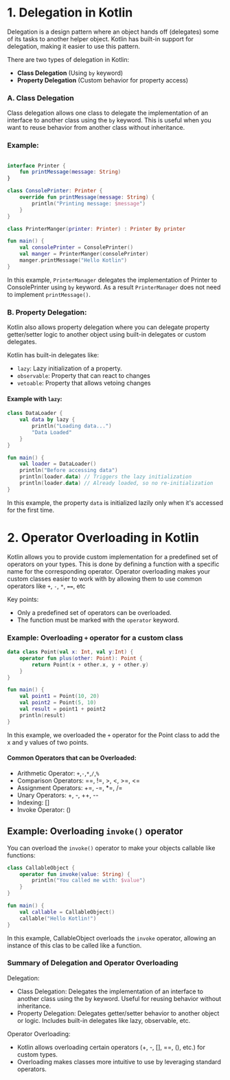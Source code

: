 # 1. Delegation in Kotlin
Delegation is a design pattern where an object hands off (delegates) some of its tasks to another helper object.
Kotlin has built-in support for delegation, making it easier to use this pattern.

There are two types of delegation in Kotlin:
- **Class Delegation** (Using `by` keyword)
- **Property Delegation** (Custom behavior for property access)

### A. Class Delegation
Class delegation allows one class to delegate the implementation of an interface to another class using the `by` keyword.
This is useful when you want to reuse behavior from another class without inheritance.

### Example:
```kotlin

interface Printer {
    fun printMessage(message: String)
}

class ConsolePrinter: Printer {
    override fun printMessage(message: String) {
        println("Printing message: $message")
    }
}

class PrinterManger(printer: Printer) : Printer By printer 

fun main() {
    val consolePrinter = ConsolePrinter()
    val manger = PrinterManger(consolePrinter)
    manger.printMessage("Hello Kotlin")
}
```
In this example, `PrinterManager` delegates the implementation of Printer to ConsolePrinter using `by` keyword. As a result `PrinterManager` does not need
 to implement `printMessage()`.

### B. Property Delegation:
Kotlin also allows property delegation where you can delegate property getter/setter logic to another object using built-in delegates or custom delegates.

Kotlin has built-in delegates like:
- `lazy`: Lazy initialization of a property.
- `observable`: Property that can react to changes
- `vetoable`: Property that allows vetoing changes

#### Example with `lazy`:
```kotlin
class DataLoader { 
    val data by lazy {
        println("Loading data...")
        "Data Loaded"
    }
}

fun main() {
    val loader = DataLoader()
    println("Before accessing data")
    println(loader.data) // Triggers the lazy initialization
    println(loader.data) // Already loaded, so no re-initialization
}
```
In this example, the property `data` is initialized lazily only when it's accessed for the first time.

# 2. Operator Overloading in Kotlin
Kotlin allows you to provide custom implementation for a predefined set of operators on your types. This is done by defining a function
with a specific name for the corresponding operator. Operator overloading makes your custom classes easier to work with by allowing them to use 
common operators like `+`, `-`, `*`, `==`, etc

Key points:
- Only a predefined set of operators can be overloaded.
- The function must be marked with the `operator` keyword.

### Example: Overloading `+` operator for a custom class
```kotlin
data class Point(val x: Int, val y:Int) {
    operator fun plus(other: Point): Point {
        return Point(x + other.x, y + other.y)
    }
}

fun main() {
    val point1 = Point(10, 20)
    val point2 = Point(5, 10)
    val result = point1 + point2
    println(result)
}
```
In this example, we overloaded the `+` operator for the Point class to add the x and y values of two points.

#### Common Operators that can be Overloaded:
- Arithmetic Operator: `+`,`-`,`*`,`/`,`%`
- Comparison Operators: ==, !=, >, <, >=, <=
- Assignment Operators: +=, -=, *=, /=
- Unary Operators: +, -, ++, --
- Indexing: []
- Invoke Operator: ()

## Example: Overloading `invoke()` operator
You can overload the `invoke()` operator to make your objects callable like functions:
```kotlin
class CallableObject {
    operator fun invoke(value: String) {
        println("You called me with: $value")
    }
}

fun main() {
    val callable = CallableObject()
    callable("Hello Kotlin!")
}
```

In this example, CallableObject overloads the `invoke` operator, allowing an instance of this clas to be called like a function.

### Summary of Delegation and Operator Overloading
Delegation:
- Class Delegation: Delegates the implementation of an interface to another class using the by keyword. Useful for reusing behavior without inheritance.
- Property Delegation: Delegates getter/setter behavior to another object or logic. Includes built-in delegates like lazy, observable, etc.

Operator Overloading:
- Kotlin allows overloading certain operators (+, -, [], ==, (), etc.) for custom types.
- Overloading makes classes more intuitive to use by leveraging standard operators.
